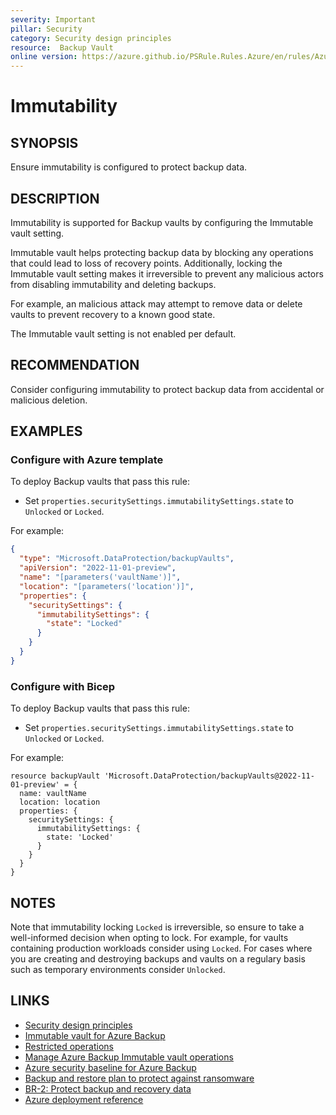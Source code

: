 ```yaml
---
severity: Important
pillar: Security
category: Security design principles
resource:  Backup Vault
online version: https://azure.github.io/PSRule.Rules.Azure/en/rules/Azure.BV.Immutable/
---
```


# Immutability

## SYNOPSIS

Ensure immutability is configured to protect backup data.

## DESCRIPTION

Immutability is supported for Backup vaults by configuring the Immutable vault setting.

Immutable vault helps protecting backup data by blocking any operations that could lead to loss of recovery points.
Additionally, locking the Immutable vault setting makes it irreversible to prevent any malicious actors from disabling immutability and deleting backups.

For example, an malicious attack may attempt to remove data or delete vaults to prevent recovery to a known good state.

The Immutable vault setting is not enabled per default.

## RECOMMENDATION

Consider configuring immutability to protect backup data from accidental or malicious deletion.

## EXAMPLES

### Configure with Azure template

To deploy Backup vaults that pass this rule:

- Set `properties.securitySettings.immutabilitySettings.state` to `Unlocked` or `Locked`.

For example:

```json
{
  "type": "Microsoft.DataProtection/backupVaults",
  "apiVersion": "2022-11-01-preview",
  "name": "[parameters('vaultName')]",
  "location": "[parameters('location')]",
  "properties": {
    "securitySettings": {
      "immutabilitySettings": {
        "state": "Locked"
      }
    }
  }
}
```

### Configure with Bicep

To deploy Backup vaults that pass this rule:

- Set `properties.securitySettings.immutabilitySettings.state` to `Unlocked` or `Locked`.

For example:

```bicep
resource backupVault 'Microsoft.DataProtection/backupVaults@2022-11-01-preview' = {
  name: vaultName
  location: location
  properties: {
    securitySettings: {
      immutabilitySettings: {
        state: 'Locked'
      }
    }
  }
}
```

## NOTES

Note that immutability locking `Locked` is irreversible, so ensure to take a well-informed decision when opting to lock.
For example, for vaults containing production workloads consider using `Locked`.
For cases where you are creating and destroying backups and vaults on a regulary basis such as temporary environments consider `Unlocked`.

## LINKS

- [Security design principles](https://learn.microsoft.com/azure/well-architected/security/security-principles)
- [Immutable vault for Azure Backup](https://learn.microsoft.com/en-us/azure/backup/backup-azure-immutable-vault-concept?tabs=backup-vault)
- [Restricted operations](https://learn.microsoft.com/azure/backup/backup-azure-immutable-vault-concept?tabs=backup-vault#restricted-operations)
- [Manage Azure Backup Immutable vault operations](https://learn.microsoft.com/azure/backup/backup-azure-immutable-vault-how-to-manage?tabs=backup-vault)
- [Azure security baseline for Azure Backup](https://learn.microsoft.com/security/benchmark/azure/baselines/backup-security-baseline)
- [Backup and restore plan to protect against ransomware](https://learn.microsoft.com/azure/security/fundamentals/backup-plan-to-protect-against-ransomware)
- [BR-2: Protect backup and recovery data](https://learn.microsoft.com/security/benchmark/azure/mcsb-backup-recovery#br-2-protect-backup-and-recovery-data)
- [Azure deployment reference](https://learn.microsoft.com/azure/templates/microsoft.dataprotection/backupvaults#immutabilitysettings)
